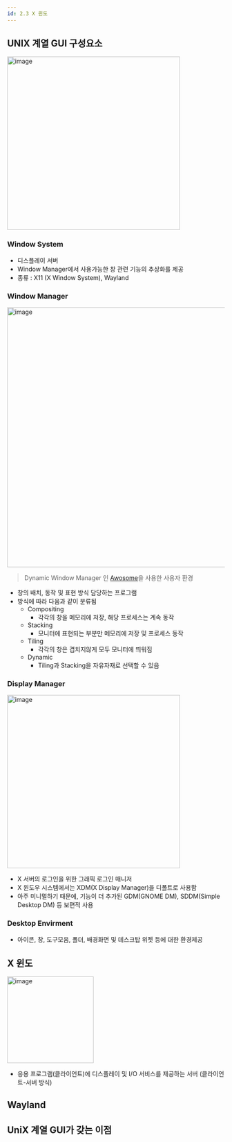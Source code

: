 ```yaml
---
id: 2.3 X 윈도
---
```


## UNIX 계열 GUI 구성요소
<img width="400" alt="image" src="https://github.com/heesu0/linux-study/assets/68145969/58bb3e29-11fc-4b34-a451-987ebc8a2399" />

### Window System

  - 디스플레이 서버
  - Window Manager에서 사용가능한 창 관련 기능의 추상화를 제공
  - 종류 : X11 (X Window System), Wayland
### Window Manager

<img width="600" alt="image" src="https://github.com/heesu0/linux-study/assets/68145969/ea23780a-fbab-4ff4-9459-355a998ffeff" />

> Dynamic Window Manager 인 [Awosome](https://awesomewm.org)을 사용한 사용자 환경

  - 창의 배치, 동작 및 표현 방식 담당하는 프로그램
  - 방식에 따라 다음과 같이 분류됨
    - Compositing
      - 각각의 창을 메모리에 저장, 해당 프로세스는 계속 동작
    - Stacking
      - 모니터에 표현되는 부분만 메모리에 저장 및 프로세스 동작
    - Tiling
      - 각각의 창은 겹치지않게 모두 모니터에 띄워짐
    - Dynamic
      - Tiling과 Stacking을 자유자재로 선택할 수 있음 
### Display Manager

<img width="400" alt="image" src="https://github.com/heesu0/linux-study/assets/68145969/f4770b7e-72ee-4d56-a720-a23c4541c05f" />


- X 서버의 로그인을 위한 그래픽 로그인 매니저
- X 윈도우 시스템에서는 XDM(X Display Manager)을 디폴트로 사용함
- 아주 미니멀하기 때문에, 기능이 더 추가된 GDM(GNOME DM), SDDM(Simple Desktop DM) 등 보편적 사용 

### Desktop Envirment

- 아이콘, 창, 도구모음, 폴더, 배경화면 및 데스크탑 위젯 등에 대한 환경제공

## X 윈도
<img width="200" alt="image" src="https://github.com/heesu0/linux-study/assets/68145969/f6db9c57-00c9-47b4-96fe-72187343d920" />

- 응용 프로그램(클라이언트)에 디스플레이 및 I/O 서비스를 제공하는 서버 (클라이언트-서버 방식)

## Wayland

## UniX 계열 GUI가 갖는 이점